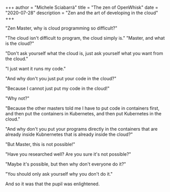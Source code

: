 +++
author = "Michele Sciabarrà"
title = "The zen of OpenWhisk"
date = "2020-07-28"
description = "Zen and the art of developing in the cloud"
+++

"Zen Master, why is cloud programming so difficult?"

"The cloud isn't difficult to program, the cloud simply is."
"Master, and what is the cloud?"

"Don't ask yourself what the cloud is, just ask yourself what you want from the cloud."

"I just want it runs my code."

"And why don't you just put your code in the cloud?"

"Because I cannot just put my code in the cloud!"

"Why not?"

"Because the other masters told me I have to put code in containers first, and then put the containers in Kubernetes, and then put Kubernetes in the cloud."

"And why don't you put your programs directly in the containers that are already inside Kubnernetes that is already inside the cloud?"

"But Master, this is not possible!"

"Have you researched well? Are you sure it's not possible?"

"Maybe it's possible, but then why don't everyone do it?"

"You should only ask yourself why you don't do it."

And so it was that the pupil was enlightened.


<!--stackedit_data:
eyJoaXN0b3J5IjpbODE5NzYyNjkyLDExMDgzMDc2NjJdfQ==
-->